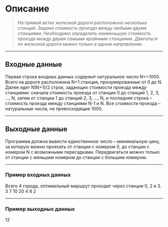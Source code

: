 # Описание

>_На прямой ветке железной дороги расположено несколько станций. Задана стоимость проезда между любыми двумя станциями. Необходимо определить наименьшую стоимость проезда между двумя самыми крайними станциями. Двигаться по железной дороги можно только в одном направлении._
***
## Входные данные
Первая строка входных данных содержит натуральное число N<=1000. Всего на дороге расположена N+1 станция, пронумерованные от 0 до N. Далее идет N(N+1)/2 строк, задающих стоимости проезда между станциями: сначала стоимость проезда от станции 0 до станций 1, 2, 3, ..., N, затем от станции 1 до станций 2, 3, ..., N, и последняя строка – стоимость проезда между станциями N-1 и N. Все стоимости проезда – натуральные числа, не превосходящие 1000.
***
## Выходные данные
Программа должна вывести единственное число – минимальную цену, за которую можно проехать от станции с номером 0, до станции с номером N с возможными пересадками. Передвигаться можно только от станции с меньшим номером до станции с большим номером.
***
### Пример входных данных

Всего 4 города, оптимальный маршрут проходит через станции 0, 2 и 3.
3
7
10
20
4
8
2
***
### Пример выходных данных

12
